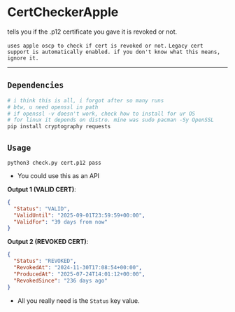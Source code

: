 # CertCheckerApple
tells you if the .p12 certificate you gave it is revoked or not.

`uses apple oscp to check if cert is revoked or not.`
`Legacy cert support is automatically enabled. if you don't know what this means, ignore it.`

---

## `Dependencies`
```bash
# i think this is all, i forgot after so many runs
# btw, u need openssl in path
# if openssl -v doesn't work, check how to install for ur OS
# for linux it depends on distro. mine was sudo pacman -Sy OpenSSL
pip install cryptography requests
```
## ``Usage``
``
python3 check.py cert.p12 pass
``

* You could use this as an API

**Output 1 (VALID CERT)**:

```json
{
  "Status": "VALID",
  "ValidUntil": "2025-09-01T23:59:59+00:00",
  "ValidFor": "39 days from now"
}
```

**Output 2 (REVOKED CERT)**:
```json
{
  "Status": "REVOKED",
  "RevokedAt": "2024-11-30T17:08:54+00:00",
  "ProducedAt": "2025-07-24T14:01:12+00:00",
  "RevokedSince": "236 days ago"
}
```

* All you really need is the ``Status`` key value.

